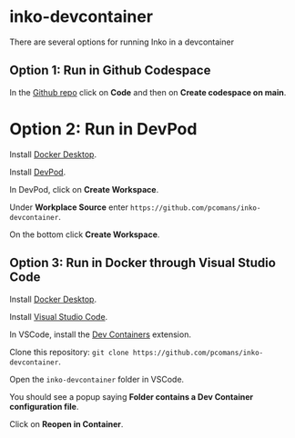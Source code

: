 # inko-devcontainer
There are several options for running Inko in a devcontainer
## Option 1: Run in Github Codespace
In the [Github repo](https://github.com/pcomans/inko-devcontainer) click on **Code** and then on **Create codespace on main**.

# Option 2: Run in DevPod
Install [Docker Desktop](https://www.docker.com/products/docker-desktop/).

Install [DevPod](https://devpod.sh/).

In DevPod, click on **Create Workspace**.

Under **Workplace Source** enter `https://github.com/pcomans/inko-devcontainer`.

On the bottom click **Create Workspace**.

## Option 3: Run in Docker through Visual Studio Code
Install [Docker Desktop](https://www.docker.com/products/docker-desktop/).

Install [Visual Studio Code](https://code.visualstudio.com/).

In VSCode, install the [Dev Containers](https://marketplace.visualstudio.com/items?itemName=ms-vscode-remote.remote-containers) extension.

Clone this repository: `git clone https://github.com/pcomans/inko-devcontainer`.

Open the `inko-devcontainer` folder in VSCode.

You should see a popup saying **Folder contains a Dev Container configuration file**.

Click on **Reopen in Container**.
